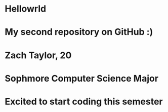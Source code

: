 # Hellowrld
# My second repository on GitHub :)
# Zach Taylor, 20
# Sophmore Computer Science Major 
# Excited to start coding this semester
